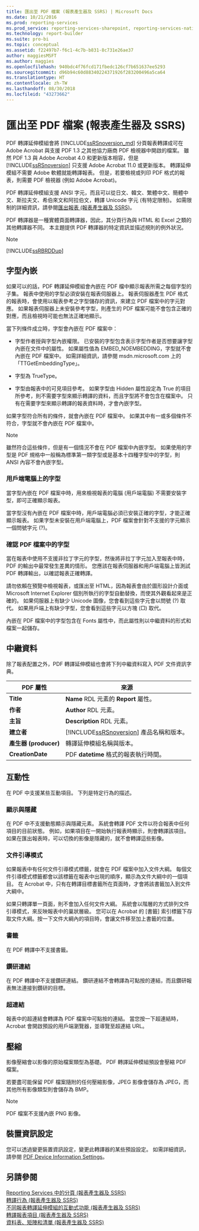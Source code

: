 ```yaml
---
title: 匯出至 PDF 檔案 (報表產生器及 SSRS) | Microsoft Docs
ms.date: 10/21/2016
ms.prod: reporting-services
ms.prod_service: reporting-services-sharepoint, reporting-services-native
ms.technology: report-builder
ms.suite: pro-bi
ms.topic: conceptual
ms.assetid: f22497b7-f6c1-4c7b-b831-8c731e26ae37
author: maggiesMSFT
ms.author: maggies
ms.openlocfilehash: 940bdc4f76fcd171fbedc126cf7b651637ee5293
ms.sourcegitcommit: d96b94c60d88340224371926f283200496a5ca64
ms.translationtype: HT
ms.contentlocale: zh-TW
ms.lasthandoff: 08/30/2018
ms.locfileid: "43273662"
---
```

# <a name="exporting-to-a-pdf-file-report-builder-and-ssrs"></a>匯出至 PDF 檔案 (報表產生器及 SSRS)
  PDF 轉譯延伸模組會將 [!INCLUDE[ssRSnoversion_md](../../includes/ssrsnoversion-md.md)] 分頁報表轉譯成可在 Adobe Acrobat 與支援 PDF 1.3 之其他協力廠商 PDF 檢視器中開啟的檔案。 雖然 PDF 1.3 與 Adobe Acrobat 4.0 和更新版本相容，但是 [!INCLUDE[ssRSnoversion](../../includes/ssrsnoversion-md.md)] 只支援 Adobe Acrobat 11.0 或更新版本。 轉譯延伸模組不需要 Adobe 軟體就能轉譯報表。 但是，若要檢視或列印 PDF 格式的報表，則需要 PDF 檢視器 (例如 Adobe Acrobat)。  
  
 PDF 轉譯延伸模組支援 ANSI 字元，而且可以從日文、韓文、繁體中文、簡體中文、斯拉夫文、希伯來文和阿拉伯文，轉譯 Unicode 字元 (有特定限制)。 如需限制的詳細資訊，請參閱[匯出報表 &#40;報表產生器及 SSRS&#41;](../../reporting-services/report-builder/export-reports-report-builder-and-ssrs.md)。  
  
 PDF 轉譯器是一種實體頁面轉譯器，因此，其分頁行為與 HTML 和 Excel 之類的其他轉譯器不同。 本主題提供 PDF 轉譯器的特定資訊並描述規則的例外狀況。  
  
> [!NOTE]  
>  [!INCLUDE[ssRBRDDup](../../includes/ssrbrddup-md.md)]  
  
##  <a name="FontRequirements"></a> 字型內嵌  
 如果可以的話，PDF 轉譯延伸模組會內嵌在 PDF 檔中顯示報表所需之每個字型的子集。 報表中使用的字型必須安裝在報表伺服器上。 報表伺服器產生 PDF 格式的報表時，會使用以報表參考之字型儲存的資訊，來建立 PDF 檔案中的字元對應。 如果報表伺服器上未安裝參考字型，則產生的 PDF 檔案可能不會包含正確的對應，而且檢視時可能也無法正確地顯示。  
  
 當下列條件成立時，字型會內嵌在 PDF 檔案中：  
  
-   字型作者授與字型內嵌權限。 已安裝的字型包含表示字型作者是否想要讓字型內嵌在文件中的屬性。 如果屬性值為 EMBED_NOEMBEDDING，字型就不會內嵌在 PDF 檔案中。 如需詳細資訊，請參閱 msdn.microsoft.com 上的「TTGetEmbeddingType」。  
  
-   字型為 TrueType。  
  
-   字型由報表中的可見項目參考。 如果字型由 Hidden 屬性設定為 True 的項目所參考，則不需要字型來顯示轉譯的資料，而且字型將不會包含在檔案中。 只有在需要字型來顯示轉譯的報表資料時，才會內嵌字型。  
  
 如果字型符合所有的條件，就會內嵌在 PDF 檔案中。 如果其中有一或多個條件不符合，字型就不會內嵌在 PDF 檔案中。  
  
> [!NOTE]  
>  雖然符合這些條件，但是有一個情況不會在 PDF 檔案中內嵌字型。 如果使用的字型是 PDF 規格中一般稱為標準第一類字型或是基本十四種字型中的字型，則 ANSI 內容不會內嵌字型。  
  
  
### <a name="fonts-on-the-client-computer"></a>用戶端電腦上的字型  
 當字型內嵌在 PDF 檔案中時，用來檢視報表的電腦 (用戶端電腦) 不需要安裝字型，即可正確顯示報表。  
  
 當字型沒有內嵌在 PDF 檔案中時，用戶端電腦必須已安裝正確的字型，才能正確顯示報表。 如果字型未安裝在用戶端電腦上，PDF 檔案會針對不支援的字元顯示一個問號字元 (?)。  
  
### <a name="verifying-fonts-in-a-pdf-file"></a>確認 PDF 檔案中的字型  
 當在報表中使用不支援非拉丁字元的字型，然後將非拉丁字元加入至報表中時，PDF 的輸出中最常發生差異的情形。 您應該在報表伺服器和用戶端電腦上皆測試 PDF 轉譯輸出，以確認報表正確轉譯。  
  
 請勿依賴在預覽中檢視報表，或匯出至 HTML，因為報表會由於圖形設計介面或 Microsoft Internet Explorer 個別所執行的字型自動替換，而使其外觀看起來是正確的。 如果伺服器上有缺少 Unicode 圖像，您會看到這些字元會以問號 (?) 取代。 如果用戶端上有缺少字型，您會看到這些字元以方塊 (□) 取代。  
  
 內嵌在 PDF 檔案中的字型包含在 Fonts 屬性中，而此屬性則以中繼資料的形式和檔案一起儲存。  
  
##  <a name="Metadata"></a> 中繼資料  
 除了報表配置之外，PDF 轉譯延伸模組也會將下列中繼資料寫入 PDF 文件資訊字典。  
  
|PDF 屬性|來源|  
|------------------|------------------|  
|**Title**|**Name** RDL 元素的 **Report** 屬性。|  
|**作者**|**Author** RDL 元素。|  
|**主旨**|**Description** RDL 元素。|  
|**建立者**|[!INCLUDE[ssRSnoversion](../../includes/ssrsnoversion-md.md)] 產品名稱和版本。|  
|**產生器 (producer)**|轉譯延伸模組名稱與版本。|  
|**CreationDate**|PDF **datetime** 格式的報表執行時間。|  
  
  
##  <a name="Interactivity"></a> 互動性  
 在 PDF 中支援某些互動項目。 下列是特定行為的描述。  
  
### <a name="show-and-hide"></a>顯示與隱藏  
 在 PDF 中不支援動態顯示與隱藏元素。 系統會轉譯 PDF 文件以符合報表中任何項目的目前狀態。 例如，如果項目在一開始執行報表時顯示，則會轉譯該項目。 如果在匯出報表時，可以切換的影像是隱藏的，就不會轉譯這些影像。  
  
### <a name="document-map"></a>文件引導模式  
 如果報表中有任何文件引導模式標籤，就會在 PDF 檔案中加入文件大綱。 每個文件引導模式標籤都會以該標籤在報表中出現的順序，顯示為文件大綱中的一個項目。 在 Acrobat 中，只有在轉譯目標書籤所在頁面時，才會將該書籤加入到文件大綱中。  
  
 如果只轉譯單一頁面，則不會加入任何文件大綱。 系統會以階層的方式排列文件引導模式，來反映報表中的巢狀層級。 您可以在 Acrobat 的 [書籤] 索引標籤下存取文件大綱。按一下文件大綱內的項目時，會讓文件移至加上書籤的位置。  
  
### <a name="bookmarks"></a>書籤  
 在 PDF 轉譯中不支援書籤。  
  
### <a name="drillthrough-links"></a>鑽研連結  
 在 PDF 轉譯中不支援鑽研連結。 鑽研連結不會轉譯為可點按的連結，而且鑽研報表無法連接到鑽研的目標。  
  
### <a name="hyperlinks"></a>超連結  
 報表中的超連結會轉譯為 PDF 檔案中可點按的連結。 當您按一下超連結時，Acrobat 會開啟預設的用戶端瀏覽器，並導覽至超連結 URL。  
  
  
##  <a name="Compression"></a> 壓縮  
 影像壓縮會以影像的原始檔案類型為基礎。 PDF 轉譯延伸模組預設會壓縮 PDF 檔案。  
  
 若要盡可能保留 PDF 檔案隨附的任何壓縮影像，JPEG 影像會儲存為 JPEG，而其他所有影像類型則會儲存為 BMP。  
  
> [!NOTE]  
>  PDF 檔案不支援內嵌 PNG 影像。  
  
  
##  <a name="DeviceInfo"></a> 裝置資訊設定  
 您可以透過變更裝置資訊設定，變更此轉譯器的某些預設設定。 如需詳細資訊，請參閱 [PDF Device Information Settings](../../reporting-services/pdf-device-information-settings.md)。  
  
  
## <a name="see-also"></a>另請參閱  
 [Reporting Services 中的分頁 &#40;報表產生器及 SSRS&#41;](../../reporting-services/report-design/pagination-in-reporting-services-report-builder-and-ssrs.md)   
 [轉譯行為 &#40;報表產生器及 SSRS&#41;](../../reporting-services/report-design/rendering-behaviors-report-builder-and-ssrs.md)   
 [不同報表轉譯延伸模組的互動式功能 &#40;報表產生器及 SSRS&#41;](../../reporting-services/report-builder/interactive-functionality-different-report-rendering-extensions.md)   
 [轉譯報表項目 &#40;報表產生器及 SSRS&#41;](../../reporting-services/report-design/rendering-report-items-report-builder-and-ssrs.md)   
 [資料表、矩陣和清單 &#40;報表產生器及 SSRS&#41;](../../reporting-services/report-design/tables-matrices-and-lists-report-builder-and-ssrs.md)  
  
  
